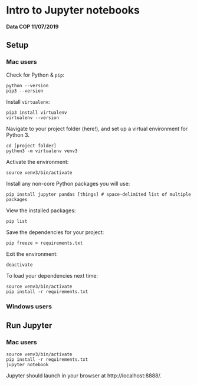 # Intro to Jupyter notebooks
__Data COP 11/07/2019__

## Setup

### Mac users

Check for Python & `pip`:
```
python --version
pip3 --version
```

Install `virtualenv`:
```
pip3 install virtualenv
virtualenv --version
```

Navigate to your project folder (here!), and set up a virtual environment for Python 3.
```
cd [project folder]
python3 -m virtualenv venv3
```

Activate the environment:
```
source venv3/bin/activate
```

Install any non-core Python packages you will use:
```
pip install jupyter pandas [things] # space-delimited list of multiple packages
```

View the installed packages:
```
pip list
```

Save the dependencies for your project:
```
pip freeze > requirements.txt
```

Exit the environment:
```
deactivate
```

To load your dependencies next time:
```
source venv3/bin/activate
pip install -r requirements.txt
```

### Windows users


## Run Jupyter

### Mac users

```
source venv3/bin/activate
pip install -r requirements.txt
jupyter notebook
```

Jupyter should launch in your browser at http://localhost:8888/.
